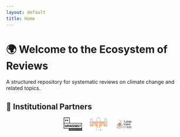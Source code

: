 ```yaml
---
layout: default
title: Home
---
```


# 🌍 Welcome to the Ecosystem of Reviews  

A structured repository for systematic reviews on climate change and related topics.

## 🌟 Institutional Partners  

<div style="display: flex; justify-content: center; gap: 20px;">
  <img src="/assets/images/uhasselt.jpg" width="50">
  <img src="/assets/images/pik.png" width="50">
  <img src="/assets/images/ANU.jpg" width="50">
</div>
